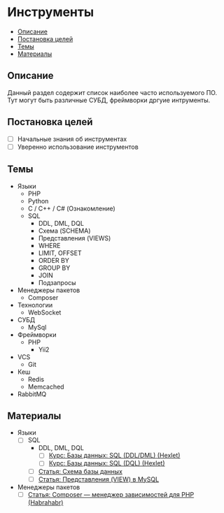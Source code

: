# Инструменты #

- [Описание](#Описание)
- [Постановка целей](#Постановка-целей)
- [Темы](#Темы)
- [Материалы](#Материалы)

## Описание ##
Данный раздел содержит список наиболее часто используемого ПО. Тут могут быть различные СУБД, фреймворки дргуие интрументы.

## Постановка целей ##
- [ ] Начальные знания об инструментах
- [ ] Уверенно использование инструментов

## Темы ##
- Языки
	- PHP
	- Python
	- C / C++ / C# (Ознакомление)
	- SQL
		- DDL, DML, DQL
		- Схема (SCHEMA)
		- Представления (VIEWS)
		- WHERE
		- LIMIT, OFFSET
		- ORDER BY
		- GROUP BY
		- JOIN
		- Подзапросы
- Менеджеры пакетов
	- Composer
- Технологии
	- WebSocket
- СУБД
	- MySql
- Фреймворки
	- PHP
		- Yii2
- VCS
	- Git
- Кеш
	- Redis
	- Memcached
- RabbitMQ

## Материалы ##
- Языки
	- [ ] SQL
		- DDL, DML, DQL
			- [ ] [Курс: Базы данных: SQL (DDL/DML) (Hexlet)](https://ru.hexlet.io/courses/postgresql-ddl)
			- [ ] [Курс: Базы данных: SQL (DQL) (Hexlet)](https://ru.hexlet.io/courses/sql-dql)
		- [ ] [Статья: Схема базы данных](https://ru.wikipedia.org/wiki/%D0%A1%D1%85%D0%B5%D0%BC%D0%B0_%D0%B1%D0%B0%D0%B7%D1%8B_%D0%B4%D0%B0%D0%BD%D0%BD%D1%8B%D1%85)
		- [ ] [Статья: Представления (VIEW) в MySQL](https://habrahabr.ru/post/47031/)
- Менеджеры пакетов
	- [ ] [Статья: Composer — менеджер зависимостей для PHP (Habrahabr)](https://habrahabr.ru/post/145946/)
